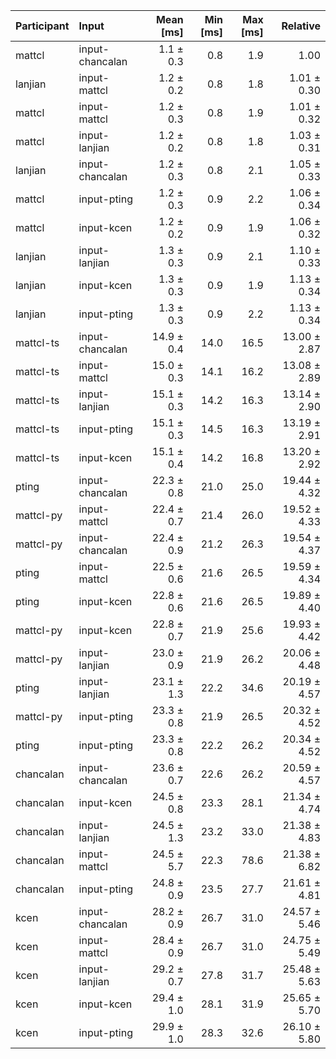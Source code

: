 | Participant | Input | Mean [ms] | Min [ms] | Max [ms] | Relative |
|:---|:---|---:|---:|---:|---:|
| mattcl | input-chancalan | 1.1 ± 0.3 | 0.8 | 1.9 | 1.00 |
| lanjian | input-mattcl | 1.2 ± 0.2 | 0.8 | 1.8 | 1.01 ± 0.30 |
| mattcl | input-mattcl | 1.2 ± 0.3 | 0.8 | 1.9 | 1.01 ± 0.32 |
| mattcl | input-lanjian | 1.2 ± 0.2 | 0.8 | 1.8 | 1.03 ± 0.31 |
| lanjian | input-chancalan | 1.2 ± 0.3 | 0.8 | 2.1 | 1.05 ± 0.33 |
| mattcl | input-pting | 1.2 ± 0.3 | 0.9 | 2.2 | 1.06 ± 0.34 |
| mattcl | input-kcen | 1.2 ± 0.2 | 0.9 | 1.9 | 1.06 ± 0.32 |
| lanjian | input-lanjian | 1.3 ± 0.3 | 0.9 | 2.1 | 1.10 ± 0.33 |
| lanjian | input-kcen | 1.3 ± 0.3 | 0.9 | 1.9 | 1.13 ± 0.34 |
| lanjian | input-pting | 1.3 ± 0.3 | 0.9 | 2.2 | 1.13 ± 0.34 |
| mattcl-ts | input-chancalan | 14.9 ± 0.4 | 14.0 | 16.5 | 13.00 ± 2.87 |
| mattcl-ts | input-mattcl | 15.0 ± 0.3 | 14.1 | 16.2 | 13.08 ± 2.89 |
| mattcl-ts | input-lanjian | 15.1 ± 0.3 | 14.2 | 16.3 | 13.14 ± 2.90 |
| mattcl-ts | input-pting | 15.1 ± 0.3 | 14.5 | 16.3 | 13.19 ± 2.91 |
| mattcl-ts | input-kcen | 15.1 ± 0.4 | 14.2 | 16.8 | 13.20 ± 2.92 |
| pting | input-chancalan | 22.3 ± 0.8 | 21.0 | 25.0 | 19.44 ± 4.32 |
| mattcl-py | input-mattcl | 22.4 ± 0.7 | 21.4 | 26.0 | 19.52 ± 4.33 |
| mattcl-py | input-chancalan | 22.4 ± 0.9 | 21.2 | 26.3 | 19.54 ± 4.37 |
| pting | input-mattcl | 22.5 ± 0.6 | 21.6 | 26.5 | 19.59 ± 4.34 |
| pting | input-kcen | 22.8 ± 0.6 | 21.6 | 26.5 | 19.89 ± 4.40 |
| mattcl-py | input-kcen | 22.8 ± 0.7 | 21.9 | 25.6 | 19.93 ± 4.42 |
| mattcl-py | input-lanjian | 23.0 ± 0.9 | 21.9 | 26.2 | 20.06 ± 4.48 |
| pting | input-lanjian | 23.1 ± 1.3 | 22.2 | 34.6 | 20.19 ± 4.57 |
| mattcl-py | input-pting | 23.3 ± 0.8 | 21.9 | 26.5 | 20.32 ± 4.52 |
| pting | input-pting | 23.3 ± 0.8 | 22.2 | 26.2 | 20.34 ± 4.52 |
| chancalan | input-chancalan | 23.6 ± 0.7 | 22.6 | 26.2 | 20.59 ± 4.57 |
| chancalan | input-kcen | 24.5 ± 0.8 | 23.3 | 28.1 | 21.34 ± 4.74 |
| chancalan | input-lanjian | 24.5 ± 1.3 | 23.2 | 33.0 | 21.38 ± 4.83 |
| chancalan | input-mattcl | 24.5 ± 5.7 | 22.3 | 78.6 | 21.38 ± 6.82 |
| chancalan | input-pting | 24.8 ± 0.9 | 23.5 | 27.7 | 21.61 ± 4.81 |
| kcen | input-chancalan | 28.2 ± 0.9 | 26.7 | 31.0 | 24.57 ± 5.46 |
| kcen | input-mattcl | 28.4 ± 0.9 | 26.7 | 31.0 | 24.75 ± 5.49 |
| kcen | input-lanjian | 29.2 ± 0.7 | 27.8 | 31.7 | 25.48 ± 5.63 |
| kcen | input-kcen | 29.4 ± 1.0 | 28.1 | 31.9 | 25.65 ± 5.70 |
| kcen | input-pting | 29.9 ± 1.0 | 28.3 | 32.6 | 26.10 ± 5.80 |
